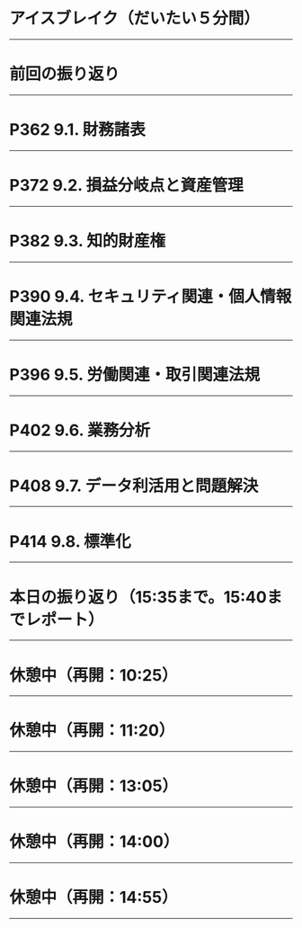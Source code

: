 # アイスブレイク（だいたい５分間）

---

# 前回の振り返り

---

# P362 9.1. 財務諸表

---

# P372 9.2. 損益分岐点と資産管理

---

# P382 9.3. 知的財産権

---

# P390 9.4. セキュリティ関連・個人情報関連法規

---

# P396 9.5. 労働関連・取引関連法規

---

# P402 9.6. 業務分析

---

# P408 9.7. データ利活用と問題解決

---

# P414 9.8. 標準化

---

# 本日の振り返り（15:35まで。15:40までレポート）

---

# 休憩中（再開：10:25）

---

# 休憩中（再開：11:20）

---

# 休憩中（再開：13:05）

---

# 休憩中（再開：14:00）

---

# 休憩中（再開：14:55）

---
